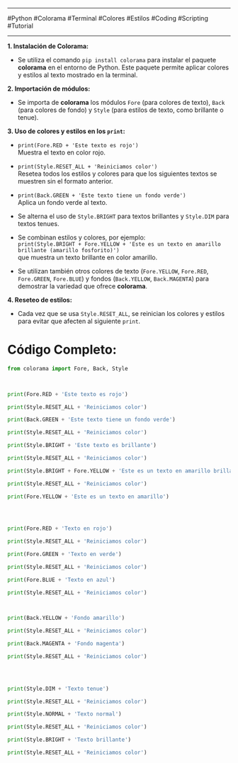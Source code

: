 
---

#Python #Colorama #Terminal #Colores #Estilos #Coding #Scripting #Tutorial

---

**1. Instalación de Colorama:**

- Se utiliza el comando `pip install colorama` para instalar el paquete **colorama** en el entorno de Python. Este paquete permite aplicar colores y estilos al texto mostrado en la terminal.
    

**2. Importación de módulos:**

- Se importa de **colorama** los módulos `Fore` (para colores de texto), `Back` (para colores de fondo) y `Style` (para estilos de texto, como brillante o tenue).
    

**3. Uso de colores y estilos en los `print`:**

- `print(Fore.RED + 'Este texto es rojo')`  
    Muestra el texto en color rojo.
    
- `print(Style.RESET_ALL + 'Reiniciamos color')`  
    Resetea todos los estilos y colores para que los siguientes textos se muestren sin el formato anterior.
    
- `print(Back.GREEN + 'Este texto tiene un fondo verde')`  
    Aplica un fondo verde al texto.
    
- Se alterna el uso de `Style.BRIGHT` para textos brillantes y `Style.DIM` para textos tenues.
    
- Se combinan estilos y colores, por ejemplo:  
    `print(Style.BRIGHT + Fore.YELLOW + 'Este es un texto en amarillo brillante (amarillo fosforito)')`  
    que muestra un texto brillante en color amarillo.
    
- Se utilizan también otros colores de texto (`Fore.YELLOW`, `Fore.RED`, `Fore.GREEN`, `Fore.BLUE`) y fondos (`Back.YELLOW`, `Back.MAGENTA`) para demostrar la variedad que ofrece **colorama**.
    

**4. Reseteo de estilos:**

- Cada vez que se usa `Style.RESET_ALL`, se reinician los colores y estilos para evitar que afecten al siguiente `print`.

# Código Completo:

````python
from colorama import Fore, Back, Style

  

print(Fore.RED + 'Este texto es rojo')

print(Style.RESET_ALL + 'Reiniciamos color')

print(Back.GREEN + 'Este texto tiene un fondo verde')

print(Style.RESET_ALL + 'Reiniciamos color')

print(Style.BRIGHT + 'Este texto es brillante')

print(Style.RESET_ALL + 'Reiniciamos color')

print(Style.BRIGHT + Fore.YELLOW + 'Este es un texto en amarillo brillante (amarillo fosforito)')

print(Style.RESET_ALL + 'Reiniciamos color')

print(Fore.YELLOW + 'Este es un texto en amarillo')

  
  

print(Fore.RED + 'Texto en rojo')

print(Style.RESET_ALL + 'Reiniciamos color')

print(Fore.GREEN + 'Texto en verde')

print(Style.RESET_ALL + 'Reiniciamos color')

print(Fore.BLUE + 'Texto en azul')

print(Style.RESET_ALL + 'Reiniciamos color')

  

print(Back.YELLOW + 'Fondo amarillo')

print(Style.RESET_ALL + 'Reiniciamos color')

print(Back.MAGENTA + 'Fondo magenta')

print(Style.RESET_ALL + 'Reiniciamos color')

  
  

print(Style.DIM + 'Texto tenue')

print(Style.RESET_ALL + 'Reiniciamos color')

print(Style.NORMAL + 'Texto normal')

print(Style.RESET_ALL + 'Reiniciamos color')

print(Style.BRIGHT + 'Texto brillante')

print(Style.RESET_ALL + 'Reiniciamos color')
`````

